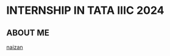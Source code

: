 # INTERNSHIP IN TATA IIIC 2024
## ABOUT ME
[naizan](https://github.com/naizannaiz/internship24iiic/blob/main/DocScanner%2014-Nov-2023%204-41%20pm-1(233974459240968).jpg)
